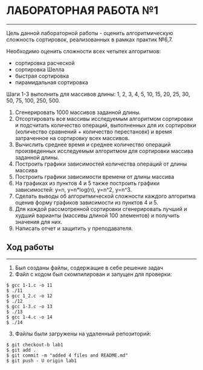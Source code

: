 # ЛАБОРАТОРНАЯ РАБОТА №1
***

Цель данной лабораторной работы - оценить алгоритмическую сложность сортировок, реализованных в рамках практик №6,7.

Необходимо оценить сложности всех четытех алгоритмов:

- сортировка расческой
- сортировка Шелла
- быстрая сортировка
- пирамидальная сортировка 

Шаги 1-3 выполнить для массивов длины: 1, 2, 3, 4, 5, 10, 15, 20, 25, 30, 50, 75, 100, 250, 500.
1. Сгенерировать 1000 массивов заданной длины.
2. Отсортировать все массивы исследуемым алгоритмом сортировки и подсчитать количество операций, выполненных для их сортировки (количество сравнений + количество перестановк) и время затраченное на сортировку всех массивов.
3. Вычислить среднее время и среднее количество операций произведенных исследуемым алгоритмом для сортировки массива заданной длины.
4. Построить графики зависимостей количества операций от длины массива
5. Построить графики зависимости времени от длины массива
6. На графиках из пунктов 4 и 5 также построить графики зависимостей: y=n, y=n*log(n), y=n^2, y=n^3.
7. Сделать выводы об алгоритмической сложности каждого алгоритма оценив форму графиков зависимости из пунктов 4 и 5.
8. Для каждой рассмотренной сортировки сгенерировать лучший и худший варианты (массивы длиной 100 элементов) и получить значения для них.
9. Написать отчет и защитить у преподавателя.




## Ход работы
***
1. Был созданы файлы, содержащие в себе решение задач
2. Файл с кодом был скомпилирован и запущен для проверки:
```
$ gcc 1-1.c -o 11
$ ./11
$ gcc 1_2.c -o 12
$ ./12
$ gcc 1-3.c -o 13
$ ./13
$ gcc 1-4.c -o 14
$ ./14

```
3. Файлы были загружены на удаленный репозиторий:
```
$ git checkout-b lab1
$ git add .
$ git commit -m "added 4 files and README.md"
$ git push - U origin lab1
```




